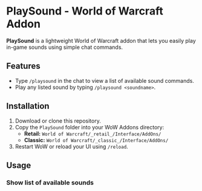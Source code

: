 # PlaySound - World of Warcraft Addon

**PlaySound** is a lightweight World of Warcraft addon that lets you easily play in-game sounds using simple chat commands.

## Features

- Type `/playsound` in the chat to view a list of available sound commands.
- Play any listed sound by typing `/playsound <soundname>`.

## Installation

1. Download or clone this repository.
2. Copy the `PlaySound` folder into your WoW Addons directory:
   - **Retail:** `World of Warcraft/_retail_/Interface/AddOns/`
   - **Classic:** `World of Warcraft/_classic_/Interface/AddOns/`
3. Restart WoW or reload your UI using `/reload`.

## Usage

### Show list of available sounds
